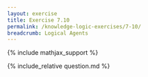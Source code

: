 ```yaml
---
layout: exercise
title: Exercise 7.10
permalink: /knowledge-logic-exercises/7-10/
breadcrumb: Logical Agents
---
```


{% include mathjax_support %}

<div><i class="arrow-up" data-chapter="knowledge-logic-exercises" data-exercise="ex_10" data-rating="0"></i></div>
{% include_relative question.md %}
